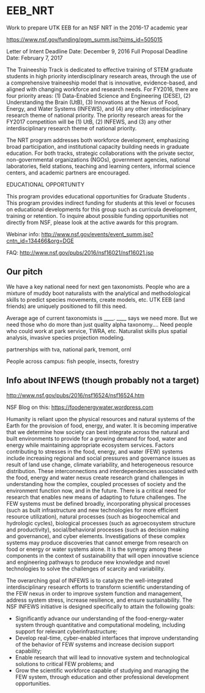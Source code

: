 # EEB_NRT
Work to prepare UTK EEB for an NSF NRT in the 2016-17 academic year

https://www.nsf.gov/funding/pgm_summ.jsp?pims_id=505015

Letter of Intent Deadline Date:  December 9, 2016
Full Proposal Deadline Date:  February 7, 2017

The Traineeship Track is dedicated to effective training of STEM graduate students in high priority interdisciplinary research areas, through the use of a comprehensive traineeship model that is innovative, evidence-based, and aligned with changing workforce and research needs. For FY2016, there are four priority areas: (1) Data-Enabled Science and Engineering (DESE), (2) Understanding the Brain (UtB), (3) Innovations at the Nexus of Food, Energy, and Water Systems (INFEWS), and (4) any other interdisciplinary research theme of national priority.  The priority research areas for the FY2017 competition will be (1) UtB, (2) INFEWS, and (3) any other interdisciplinary research theme of national priority.

The NRT program addresses both workforce development, emphasizing broad participation, and institutional capacity building needs in graduate education. For both tracks, strategic collaborations with the private sector, non-governmental organizations (NGOs), government agencies, national laboratories, field stations, teaching and learning centers, informal science centers, and academic partners are encouraged.

EDUCATIONAL OPPORTUNITY

This program provides educational opportunities for  Graduate Students . This program provides indirect funding for students at this level or focuses on educational developments for this group such as curricula development, training or retention. To inquire about possible funding opportunities not directly from NSF, please look at the active awards for this program.

Webinar info: http://www.nsf.gov/events/event_summ.jsp?cntn_id=134466&org=DGE

FAQ: http://www.nsf.gov/pubs/2016/nsf16021/nsf16021.jsp


## Our pitch

We have a key national need for next gen taxonomists. People who are a mixture of muddy boot naturalists with the analytical and methodological skills to predict species movements, create models, etc. UTK EEB (and friends) are uniquely positioned to fill this need.

Average age of current taxonomists is ____. ____ says we need more. But we need those who do more than just quality alpha taxonomy.... Need people who could work at park service, TWRA, etc. Naturalist skills plus spatial analysis, invasive species projection modeling.

partnerships with tva, national park, tremont, ornl

People across campus: fish people, insects, forestry




## Info about INFEWS (though probably not a target)

http://www.nsf.gov/pubs/2016/nsf16524/nsf16524.htm

NSF Blog on this: https://foodenergywater.wordpress.com

Humanity is reliant upon the physical resources and natural systems of the Earth for the provision of food, energy, and water. It is becoming imperative that we determine how society can best integrate across the natural and built environments to provide for a growing demand for food, water and energy while maintaining appropriate ecosystem services. Factors contributing to stresses in the food, energy, and water (FEW) systems include increasing regional and social pressures and governance issues as result of land use change, climate variability, and heterogeneous resource distribution. These interconnections and interdependencies associated with the food, energy and water nexus create research grand challenges in understanding how the complex, coupled processes of society and the environment function now, and in the future. There is a critical need for research that enables new means of adapting to future challenges. The FEW systems must be defined broadly, incorporating physical processes (such as built infrastructure and new technologies for more efficient resource utilization), natural processes (such as biogeochemical and hydrologic cycles), biological processes (such as agroecosystem structure and productivity), social/behavioral processes (such as decision making and governance), and cyber elements. Investigations of these complex systems may produce discoveries that cannot emerge from research on food or energy or water systems alone. It is the synergy among these components in the context of sustainability that will open innovative science and engineering pathways to produce new knowledge and novel technologies to solve the challenges of scarcity and variability.

The overarching goal of INFEWS is to catalyze the well-integrated interdisciplinary research efforts to transform scientific understanding of the FEW nexus in order to improve system function and management, address system stress, increase resilience, and ensure sustainability. The NSF INFEWS initiative is designed specifically to attain the following goals:

* Significantly advance our understanding of the food-energy-water system through quantitative and computational modeling, including support for relevant cyberinfrastructure;
* Develop real-time, cyber-enabled interfaces that improve understanding of the behavior of FEW systems and increase decision support capability;
* Enable research that will lead to innovative system and technological solutions to critical FEW problems; and
* Grow the scientific workforce capable of studying and managing the FEW system, through education and other professional development opportunities.
